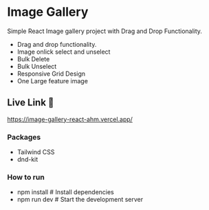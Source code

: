 # Image Gallery 

Simple React Image gallery project with Drag and Drop Functionality.


- Drag and drop functionality.
- Image onlick select and unselect
- Bulk Delete 
- Bulk Unselect
- Responsive Grid Design
- One Large feature image

## Live Link 🔗 

https://image-gallery-react-ahm.vercel.app/

### Packages
- Tailwind CSS
- dnd-kit

### How to run 
- npm install   # Install dependencies
- npm run dev   # Start the development server